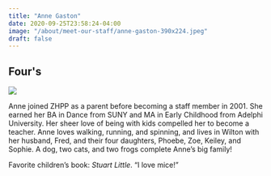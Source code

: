 ```yaml
---
title: "Anne Gaston"
date: 2020-09-25T23:58:24-04:00
image: "/about/meet-our-staff/anne-gaston-390x224.jpeg"
draft: false
---
```


## Four's

![](/about/meet-our-staff/anne-gaston-150x150.jpeg)

Anne joined ZHPP as a parent before becoming a staff member in 2001. She earned her BA in Dance from SUNY and MA in Early Childhood from Adelphi University. Her sheer love of being with kids compelled her to become a teacher. Anne loves walking, running, and spinning, and lives in Wilton with her husband, Fred, and their four daughters, Phoebe, Zoe, Keiley, and Sophie. A dog, two cats, and two frogs complete Anne’s big family!

Favorite children’s book: *Stuart Little*. “I love mice!”
